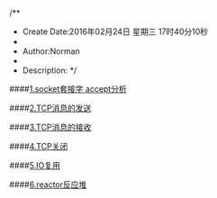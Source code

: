 /**
* Create Date:2016年02月24日 星期三 17时40分10秒
* 
* Author:Norman
* 
* Description: 
*/

####[1.socket套接字 accept分析](./socket_tcp_accept.md)

####[2.TCP消息的发送](./socket_tcp_send.md)

####[3.TCP消息的接收](./socket_msg_receive.md)

####[4.TCP关闭](./socket_tcp_close.md)

####[5.IO复用](./socket_IO_epoll.md)

####[6.reactor反应堆](./socket_tcp_reactor.md)
